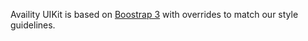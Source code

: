 Availity UIKit is based on [Boostrap 3](http://getbootstrap.com/) with overrides to match our style guidelines.

